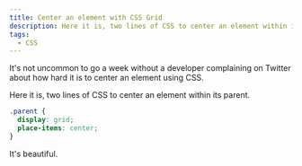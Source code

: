 ```yaml
---
title: Center an element with CSS Grid
description: Here it is, two lines of CSS to center an element within its parent.
tags:
  - CSS
---
```

It's not uncommon to go a week without a developer complaining on Twitter about how hard it is to center an element using CSS.

Here it is, two lines of CSS to center an element within its parent.

```css
.parent {
  display: grid;
  place-items: center;
}
```

It's beautiful.
